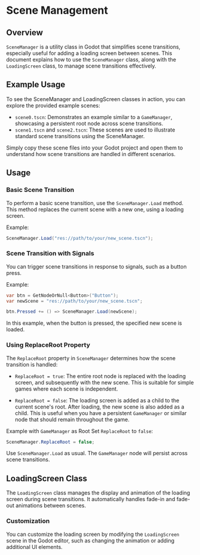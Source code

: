 # Scene Management

## Overview

`SceneManager` is a utility class in Godot that simplifies scene transitions, especially useful for adding a loading screen between scenes. This document explains how to use the `SceneManager` class, along with the `LoadingScreen` class, to manage scene transitions effectively.

## Example Usage

To see the SceneManager and LoadingScreen classes in action, you can explore the provided example scenes:

- `scene0.tscn`: Demonstrates an example similar to a `GameManager`, showcasing a persistent root node across scene transitions.
- `scene1.tscn` and `scene2.tscn`: These scenes are used to illustrate standard scene transitions using the SceneManager.

Simply copy these scene files into your Godot project and open them to understand how scene transitions are handled in different scenarios.

## Usage

### Basic Scene Transition

To perform a basic scene transition, use the `SceneManager.Load` method. This method replaces the current scene with a new one, using a loading screen.

Example:

```csharp
SceneManager.Load("res://path/to/your/new_scene.tscn");
```

### Scene Transition with Signals

You can trigger scene transitions in response to signals, such as a button press.

Example:

```csharp
var btn = GetNodeOrNull<Button>("Button");
var newScene = "res://path/to/your/new_scene.tscn";

btn.Pressed += () => SceneManager.Load(newScene);
```

In this example, when the button is pressed, the specified new scene is loaded.

### Using **ReplaceRoot** Property

The `ReplaceRoot` property in `SceneManager` determines how the scene transition is handled:

- `ReplaceRoot = true`: The entire root node is replaced with the loading screen, and subsequently with the new scene. This is suitable for simple games where each scene is independent.

- `ReplaceRoot = false`: The loading screen is added as a child to the current scene's root. After loading, the new scene is also added as a child. This is useful when you have a persistent `GameManager` or similar node that should remain throughout the game.

Example with `GameManager` as Root
Set `ReplaceRoot` to `false`:

```csharp
SceneManager.ReplaceRoot = false;
```

Use `SceneManager.Load` as usual. The `GameManager` node will persist across scene transitions.

## LoadingScreen Class

The `LoadingScreen` class manages the display and animation of the loading screen during scene transitions. It automatically handles fade-in and fade-out animations between scenes.

### Customization

You can customize the loading screen by modifying the `LoadingScreen` scene in the Godot editor, such as changing the animation or adding additional UI elements.
